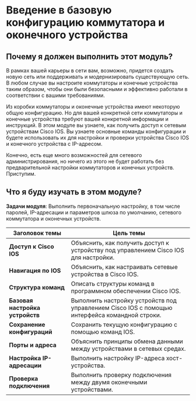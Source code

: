 # Введение в базовую конфигурацию коммутатора и оконечного устройства

<!-- 2.0.1 -->
##  Почему я должен выполнить этот модуль?

В рамках вашей карьеры в сети вам, возможно, придется создать новую сеть или поддерживать и модернизировать существующую сеть. В любом случае вы настроите коммутаторы и конечные устройства таким образом, чтобы они были безопасными и эффективно работали в соответствии с вашими требованиями.

Из коробки коммутаторы и оконечные устройства имеют некоторую общую конфигурацию. Но для вашей конкретной сети коммутаторы и конечные устройства требуют вашей конкретной информации и инструкций. В этом модуле вы узнаете, как получить доступ к сетевым устройствам Cisco IOS. Вы узнаете основные команды конфигурации и будете использовать их для настройки и проверки устройства Cisco IOS и конечного устройства с IP-адресом.

Конечно, есть еще много возможностей для сетевого администрирования, но ничего из этого не будет работать без предварительной настройки коммутаторов и конечных устройств. Приступим.

<!-- 2.0.2 -->
##  Что я буду изучать в этом модуле?

**Задачи модуля**: Выполнить первоначальную настройку, в том числе паролей, IP-адресации и параметров шлюза по умолчанию, сетевого коммутатора и оконечных устройств.

| **Заголовок темы** | **Цель темы** |
| --- | --- |
| **Доступ к Cisco IOS** | Объяснить, как получить доступ к устройству под управлением Cisco IOS для настройки. |
| **Навигация по IOS** | Объяснить, как настраивать сетевые устройства в Cisco IOS. |
| **Структура команд** | Описать структуры команд в программном обеспечении Cisco IOS. |
| **Базовая настройка устройств** | Выполнить настройку устройств под управлением Cisco IOS с помощью интерфейса командной строки. |
| **Сохранение конфигураций** | Сохранить текущую конфигурацию с помощью команд IOS. |
| **Порты и адреса** | Объяснить принципы обмена данными между устройствами в сетевых средах. |
| **Настройка IP-адресации** | Выполнить настройку IP-адреса хост-устройства. | 
| **Проверка подключения** | Выполнить проверку подключения между двумя оконечными устройствами. |
